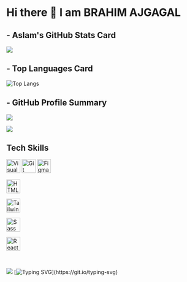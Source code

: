 # Hi there 👋 I am BRAHIM AJGAGAL

## - Aslam's GitHub Stats Card

![](https://github-readme-stats.vercel.app/api?username=AslamtoIbrahim&show_icons=true&theme=dark)



## - Top Languages Card

![Top Langs](https://github-readme-stats.vercel.app/api/top-langs/?username=AslamtoIbrahim&layout=compact)


## - GitHub Profile Summary

![](https://github-profile-summary-cards.vercel.app/api/cards/profile-details?username=AslamtoIbrahim&theme=dark)

![](https://github-readme-streak-stats.herokuapp.com/?user=AslamtoIbrahim&show&theme=dark&hide_border=false)

## Tech Skills

<p align="left">
 
  <a href="https://code.visualstudio.com/" target="_blank" rel="noreferrer"><img src="https://upload.wikimedia.org/wikipedia/commons/thumb/9/9a/Visual_Studio_Code_1.35_icon.svg/1024px-Visual_Studio_Code_1.35_icon.svg.png" width="36" height="36" alt="Visual Studio Code" /></a>
  <a href="https://git-scm.com/" target="_blank" rel="noreferrer"><img src="https://git-scm.com/images/logos/downloads/Git-Icon-1788C.png" width="36" height="36" alt="Git" /></a>
  <a href="https://www.figma.com/" target="_blank" rel="noreferrer"><img src="https://raw.githubusercontent.com/danielcranney/readme-generator/main/public/icons/skills/figma-colored.svg" width="36" height="36" alt="Figma" /></a>
 
  <a href="https://developer.mozilla.org/en-US/docs/Glossary/HTML5" target="_blank" rel="noreferrer"><img src="https://raw.githubusercontent.com/danielcranney/readme-generator/main/public/icons/skills/html5-colored.svg" width="36" height="36" alt="HTML5" /></a>
 
 
  <a href="https://tailwindcss.com/" target="_blank" rel="noreferrer"><img src="https://raw.githubusercontent.com/danielcranney/readme-generator/main/public/icons/skills/tailwindcss-colored.svg" width="36" height="36" alt="TailwindCSS" /></a>
  
  <a href="https://sass-lang.com/" target="_blank" rel="noreferrer"><img src="https://raw.githubusercontent.com/danielcranney/readme-generator/main/public/icons/skills/sass-colored.svg" width="36" height="36" alt="Sass" /></a>
 
  <a href="https://reactjs.org/" target="_blank" rel="noreferrer"><img src="https://raw.githubusercontent.com/danielcranney/readme-generator/main/public/icons/skills/react-colored.svg" width="36" height="36" alt="React" /></a>
</p>
<br>

[![](https://quotes-github-readme.vercel.app/api?quote=Everything%20happens%20for%20a%20reason.&border=true&type=horizontal&author=Unknown&theme=dark)](https://github.com/AslamtoIbrahim) 
[![Typing SVG](https://readme-typing-svg.demolab.com?font=Fira+Code&weight=900&size=32&pause=1000&color=blue&width=435&lines=Thank+you+for+your+visiting!)](https://git.io/typing-svg)

